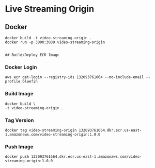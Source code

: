 # Live Streaming Origin

## Docker
```
docker build -t video-streaming-origin .
docker run -p 3000:3000 video-streaming-origin


## Build/Deploy ECR Image
```

### Docker Login
```
aws ecr get-login --registry-ids 132093761664 --no-include-email --profile bluefin
```

### Build Image
```
docker build \
-t video-streaming-origin .
```

### Tag Version
```
docker tag video-streaming-origin 132093761664.dkr.ecr.us-east-1.amazonaws.com/video-streaming-origin:1.0.0
```

### Push Image
```
docker push 132093761664.dkr.ecr.us-east-1.amazonaws.com/video-streaming-origin:1.0.0
```
